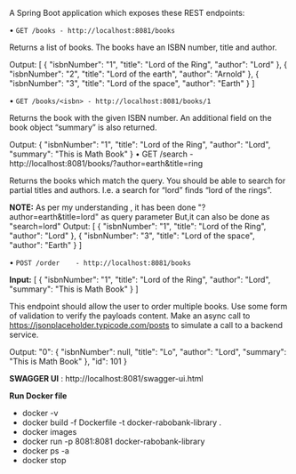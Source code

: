 A Spring Boot application which exposes these REST endpoints:

•	`GET /books - http://localhost:8081/books`

Returns a list of books. The books have an ISBN number, title and author. 

Output: 
[
    {
        "isbnNumber": "1",
        "title": "Lord of the Ring",
        "author": "Lord"
    },
    {
        "isbnNumber": "2",
        "title": "Lord of the earth",
        "author": "Arnold"
    },
    {
        "isbnNumber": "3",
        "title": "Lord of the space",
        "author": "Earth"
    }
]

•	`GET /books/<isbn> - http://localhost:8081/books/1`

Returns the book with the given ISBN number. An additional field on the book object “summary” is also returned.

Output:
{
    "isbnNumber": "1",
    "title": "Lord of the Ring",
    "author": "Lord",
    "summary": "This is Math Book"
}
•	GET /search<query> - http://localhost:8081/books/?author=earth&title=ring

Returns the books which match the query. You should be able to search for partial titles and authors. I.e. a search for “lord” finds “lord of the rings”.

**NOTE:** As per my understanding , it has been done "?author=earth&title=lord" as query parameter But,it can also be done as "search=lord"
Output:
[
    {
        "isbnNumber": "1",
        "title": "Lord of the Ring",
        "author": "Lord"
    },
    {
        "isbnNumber": "3",
        "title": "Lord of the space",
        "author": "Earth"
    }
]

•	`POST /order	- http://localhost:8081/books`

**Input:**
[
	{
	    "isbnNumber": "1",
	    "title": "Lord of the Ring",
	    "author": "Lord",
	    "summary": "This is Math Book"
	}
]

This endpoint should allow the user to order multiple books. Use some form of validation to verify the payloads content.
Make an async call to https://jsonplaceholder.typicode.com/posts  to simulate a call to a backend service.

Output:
  "0": {
    "isbnNumber": null,
    "title": "Lo",
    "author": "Lord",
    "summary": "This is Math Book"
  },
  "id": 101
}

**SWAGGER UI** : 
http://localhost:8081/swagger-ui.html

**Run Docker file**
* docker -v
* docker build -f Dockerfile -t docker-rabobank-library .
* docker images
* docker run -p 8081:8081 docker-rabobank-library
* docker ps -a
* docker stop <container-id>

